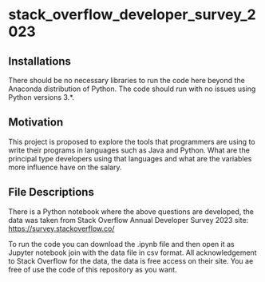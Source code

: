 # stack_overflow_developer_survey_2023

## Installations
There should be no necessary libraries to run the code here beyond the Anaconda distribution of Python. The code should run with no issues using Python versions 3.*.

## Motivation
This project is proposed to explore the tools that programmers are using to write their programs in languages such as Java and Python. What are the principal type developers using that languages and what are the variables more influence have on the salary.


## File Descriptions
There is a Python notebook where the above questions are developed, the data was taken from Stack Overflow Annual Developer Survey 2023 site: https://survey.stackoverflow.co/

To run the code you can download the .ipynb file and then open it as Jupyter notebook join with the data file in csv format.
All acknowledgement to Stack Overflow for the data, the data is free access on their site. You ae free of use the code of this repository as you want.
